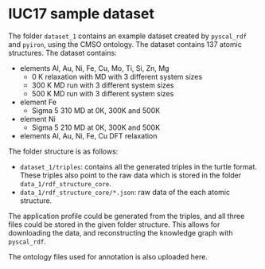 # IUC17 sample dataset

The folder `dataset_1` contains an example dataset created by `pyscal_rdf` and `pyiron`, using the CMSO ontology. The dataset contains 137 atomic structures. The dataset contains:

- elements Al, Au, Ni, Fe, Cu, Mo, Ti, Si, Zn, Mg
  - 0 K relaxation with MD with 3 different system sizes
  - 300 K MD run with 3 different system sizes
  - 500 K MD run with 3 different system sizes
- element Fe
  - Sigma 5 310 MD at 0K, 300K and 500K
- element Ni
  - Sigma 5 210 MD at 0K, 300K and 500K
- elements Al, Au, Ni, Fe, Cu DFT relaxation

The folder structure is as follows:

- `dataset_1/triples`: contains all the generated triples in the turtle format. These triples also point to the raw data which is stored in the folder `data_1/rdf_structure_core`.
- `data_1/rdf_structure_core/*.json`: raw data of the each atomic structure.

The application profile could be generated from the triples, and all three files could be stored in the given folder structure. This allows for downloading the data, and reconstructing the knowledge graph with `pyscal_rdf`.

The ontology files used for annotation is also uploaded here.
